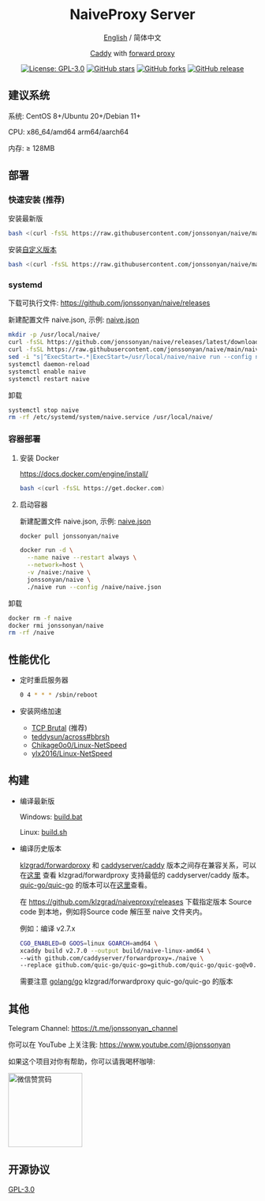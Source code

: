 <div align="center">

<h1 align="center">NaiveProxy Server</h1>

[English](README.md) / 简体中文

[Caddy](https://github.com/caddyserver/caddy) with [forward proxy](https://github.com/klzgrad/forwardproxy/tree/naive)

<p>
<a href="https://www.gnu.org/licenses/gpl-3.0.html"><img src="https://img.shields.io/github/license/jonssonyan/naive" alt="License: GPL-3.0"></a>
<a href="https://github.com/jonssonyan/naive/stargazers"><img src="https://img.shields.io/github/stars/jonssonyan/naive" alt="GitHub stars"></a>
<a href="https://github.com/jonssonyan/naive/forks"><img src="https://img.shields.io/github/forks/jonssonyan/naive" alt="GitHub forks"></a>
<a href="https://github.com/jonssonyan/naive/releases"><img src="https://img.shields.io/github/v/release/jonssonyan/naive" alt="GitHub release"></a>
</p>

</div>

## 建议系统

系统: CentOS 8+/Ubuntu 20+/Debian 11+

CPU: x86_64/amd64 arm64/aarch64

内存: ≥ 128MB

## 部署

### 快速安装 (推荐)

安装最新版

```bash
bash <(curl -fsSL https://raw.githubusercontent.com/jonssonyan/naive/main/install.sh)
```

安装[自定义版本](https://github.com/jonssonyan/naive/releases)

```bash
bash <(curl -fsSL https://raw.githubusercontent.com/jonssonyan/naive/main/install.sh) v2.7.6
```

### systemd

下载可执行文件: https://github.com/jonssonyan/naive/releases

新建配置文件 naive.json, 示例: [naive.json](naive.json)

```bash
mkdir -p /usr/local/naive/
curl -fsSL https://github.com/jonssonyan/naive/releases/latest/download/naive-linux-amd64 -o /usr/local/naive/naive && chmod +x /usr/local/naive/naive
curl -fsSL https://raw.githubusercontent.com/jonssonyan/naive/main/naive.service -o /etc/systemd/system/naive.service
sed -i "s|^ExecStart=.*|ExecStart=/usr/local/naive/naive run --config naive.json|" "/etc/systemd/system/naive.service"
systemctl daemon-reload
systemctl enable naive
systemctl restart naive
```

卸载

```bash
systemctl stop naive
rm -rf /etc/systemd/system/naive.service /usr/local/naive/
```

### 容器部署

1. 安装 Docker

   https://docs.docker.com/engine/install/

   ```bash
   bash <(curl -fsSL https://get.docker.com)
   ```

2. 启动容器

   新建配置文件 naive.json, 示例: [naive.json](naive.json)

   ```bash
   docker pull jonssonyan/naive

   docker run -d \
     --name naive --restart always \
     --network=host \
     -v /naive:/naive \
     jonssonyan/naive \
     ./naive run --config /naive/naive.json
   ```

卸载

```bash
docker rm -f naive
docker rmi jonssonyan/naive
rm -rf /naive
```

## 性能优化

- 定时重启服务器

    ```bash
    0 4 * * * /sbin/reboot
    ```

- 安装网络加速
    - [TCP Brutal](https://github.com/apernet/tcp-brutal) (推荐)
    - [teddysun/across#bbrsh](https://github.com/teddysun/across#bbrsh)
    - [Chikage0o0/Linux-NetSpeed](https://github.com/ylx2016/Linux-NetSpeed)
    - [ylx2016/Linux-NetSpeed](https://github.com/ylx2016/Linux-NetSpeed)

## 构建

- 编译最新版

  Windows: [build.bat](build.bat)

  Linux: [build.sh](build.sh)

- 编译历史版本

  [klzgrad/forwardproxy](https://github.com/klzgrad/forwardproxy)
  和 [caddyserver/caddy](https://github.com/caddyserver/caddy)
  版本之间存在兼容关系，可以在[这里](https://github.com/klzgrad/forwardproxy/blob/b12c33ecb72c78f652b88e697cf8eec4a8cb6373/go.mod#L6)
  查看 klzgrad/forwardproxy 支持最低的 caddyserver/caddy 版本。[quic-go/quic-go](https://github.com/quic-go/quic-go)
  的版本可以在[这里](https://github.com/caddyserver/caddy/blob/21f9c20a04ec5c2ac430daa8e4ba8fbdef67f773/go.mod#L22)查看。

  在 https://github.com/klzgrad/naiveproxy/releases 下载指定版本
  Source code 到本地，例如将Source code 解压至 naive 文件夹内。

  例如：编译 v2.7.x

  ```bash
  CGO_ENABLED=0 GOOS=linux GOARCH=amd64 \
  xcaddy build v2.7.0 --output build/naive-linux-amd64 \
  --with github.com/caddyserver/forwardproxy=./naive \
  --replace github.com/quic-go/quic-go=github.com/quic-go/quic-go@v0.40.0
  ```

  需要注意 [golang/go](https://github.com/golang/go) klzgrad/forwardproxy quic-go/quic-go 的版本

## 其他

Telegram Channel: https://t.me/jonssonyan_channel

你可以在 YouTube 上关注我: https://www.youtube.com/@jonssonyan

如果这个项目对你有帮助，你可以请我喝杯咖啡:

<img src="https://jonssonyan.com/images/zsm.jpg" width="150" alt="微信赞赏码" title="微信赞赏码"/>

## 开源协议

[GPL-3.0](LICENSE)